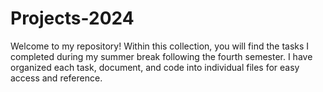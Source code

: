# Projects-2024
Welcome to my repository! 
Within this collection, you will find the tasks I completed during my summer break following the fourth semester. 
I have organized each task, document, and code into individual files for easy access and reference.
